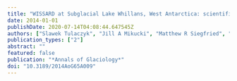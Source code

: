 ```yaml
---
title: "WISSARD at Subglacial Lake Whillans, West Antarctica: scientific operations and initial observations"
date: 2014-01-01
publishDate: 2020-07-14T04:08:44.647545Z
authors: ["Slawek Tulaczyk", "Jill A Mikucki", "Matthew R Siegfried", "John C Priscu", "C Grace Barcheck", "Lucas H Beem", "Alberto Behar", "Justin Burnett", "Brent C Christner", "Andrew T Fisher", "Fricker Helen A.", "Kenneth D. Mankoff", "Ross D Powell", "Frank Rack", "Daniel Sampson", "Reed P. Scherer", "Susan Y. Schwartz", "the WISSARD Science Team"]
publication_types: ["2"]
abstract: ""
featured: false
publication: "*Annals of Glaciology*"
doi: "10.3189/2014AoG65A009"
---
```



